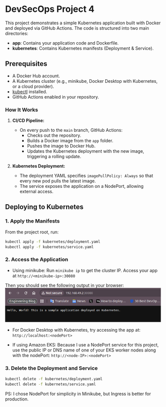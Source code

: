 # DevSecOps Project 4

This project demonstrates a simple Kubernetes application built with Docker and deployed via GitHub Actions. The code is structured into two main directories:

- **app**: Contains your application code and Dockerfile.
- **kubernetes**: Contains Kubernetes manifests (Deployment & Service).

## Prerequisites

- A Docker Hub account.
- A Kubernetes cluster (e.g., minikube, Docker Desktop with Kubernetes, or a cloud provider).
- [kubectl](https://kubernetes.io/docs/tasks/tools/) installed.
- GitHub Actions enabled in your repository.

### How It Works

1. **CI/CD Pipeline:**
   - On every push to the `main` branch, GitHub Actions:
     - Checks out the repository.
     - Builds a Docker image from the `app` folder.
     - Pushes the image to Docker Hub.
     - Updates the Kubernetes deployment with the new image, triggering a rolling update.

2. **Kubernetes Deployment:**
   - The deployment YAML specifies `imagePullPolicy: Always` so that every new pod pulls the latest image.
   - The service exposes the application on a NodePort, allowing external access.

## Deploying to Kubernetes

### 1. Apply the Manifests

From the project root, run:

```bash
kubectl apply -f kubernetes/deployment.yaml
kubectl apply -f kubernetes/service.yaml
```

### 2. Access the Application

- Using minikube:
Run `minikube ip` to get the cluster IP.
Access your app at `http://<minikube-ip>:30080`

Then you should see the following output in your browser:
![alt text](image.png)

- For Docker Desktop with Kubernetes, try accessing the app at:
`http://localhost:<nodePort>`

- If using Amazon EKS:
Because I use a NodePort service for this project, use the public IP or DNS name of one of your EKS worker nodes along with the nodePort:
`http://<node-IP>:<nodePort>`

### 3. Delete the Deployment and Service

```bash
kubectl delete -f kubernetes/deployment.yaml
kubectl delete -f kubernetes/service.yaml
```

PS: I chose NodePort for simplicity in Minikube, but Ingress is better for production.
